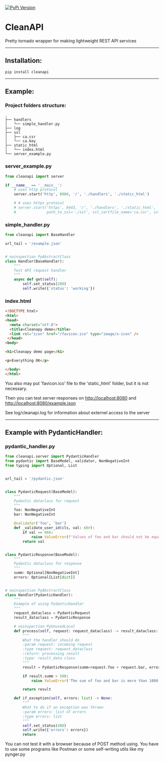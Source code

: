 [![PyPi Version](https://img.shields.io/pypi/v/cleanapi.svg?style=flat-square)](https://pypi.org/project/cleanapi)

# CleanAPI
Pretty tornado wrapper for making lightweight REST API services

____
## Installation:
```
pip install cleanapi
```
____
## Example:

### Project folders structure:
```
.
├── handlers
│   └── simple_handler.py
├── log
├── ssl
│   ├── ca.csr
│   └── ca.key
├── static_html
│   └── index.html
└── server_example.py
```

### server_example.py
```python
from cleanapi import server

if __name__ == '__main__':
    # uses http protocol
    server.start('http', 8080, '/', './handlers', './static_html')

    # # uses https protocol
    # server.start('https', 8443, '/', './handlers', './static_html',
    #              path_to_ssl='./ssl', ssl_certfile_name='ca.csr', ssl_keyfile_name='ca.key')
```

### simple_handler.py
```python
from cleanapi import BaseHandler

url_tail = '/example.json'


# noinspection PyAbstractClass
class Handler(BaseHandler):
    """
    Test API request handler
    """
    async def get(self):
        self.set_status(200)
        self.write({'status': 'working'})
```

### index.html
```html
<!DOCTYPE html>
<html>
<head>
  <meta charset="utf-8">
  <title>Cleanapy demo</title>
  <link rel="icon" href="/favicon.ico" type="image/x-icon" />
 </head>
<body>

<h1>Cleanapy demo page</h1>

<p>Everything OK</p>

</body>
</html>
```
You also may put 'favicon.ico' file to the 'static_html' folder, but it is not necessary.

Then you can test server responses on [http://localhost:8080](http://localhost:8080) and [http://localhost:8080/example.json](http://localhost:8080/example.json)

See log/cleanapi.log for information about externel access to the server
____

## Example with PydanticHandler:

### pydantic_handler.py
```python
from cleanapi.server import PydanticHandler
from pydantic import BaseModel, validator, NonNegativeInt
from typing import Optional, List


url_tail = '/pydantic.json'


class PydanticRequest(BaseModel):
    """
    Pydantic dataclass for request
    """
    foo: NonNegativeInt
    bar: NonNegativeInt

    @validator('foo', 'bar')
    def _validate_user_id(cls, val: str):
        if val == 666:
            raise ValueError(f'Values of foo and bar should not be equal to 666')
        return val


class PydanticResponse(BaseModel):
    """
    Pydantic dataclass for response
    """
    summ: Optional[NonNegativeInt]
    errors: Optional[List[dict]]


# noinspection PyAbstractClass
class Handler(PydanticHandler):
    """
    Example of using PydanticHandler
    """
    request_dataclass = PydanticRequest
    result_dataclass = PydanticResponse

    # noinspection PyUnusedLocal
    def process(self, request: request_dataclass) -> result_dataclass:
        """
        What the handler should do
        :param request: incoming request
        :type request: request_dataclass
        :return: processing result
        :type: result_data class
        """
        result = PydanticResponse(summ=request.foo + request.bar, errors=[])

        if result.summ > 500:
            raise ValueError('The sum of foo and bar is more than 1000')

        return result

    def if_exception(self, errors: list) -> None:
        """
        What to do if an exception was thrown
        :param errors: list of errors
        :type errors: list
        """
        self.set_status(400)
        self.write({'errors': errors})
        return
```

You can not test it with a browser because of POST method using. You have to use some programs like Postman or some self-writing utils like my pynger.py
